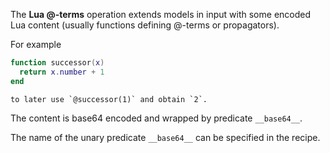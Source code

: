 The **Lua @-terms** operation extends models in input with some encoded Lua content (usually functions defining @-terms or propagators).

For example 
```lua
function successor(x)
  return x.number + 1
end
```
    to later use `@successor(1)` and obtain `2`.

The content is base64 encoded and wrapped by predicate `__base64__`.

The name of the unary predicate `__base64__` can be specified in the recipe.
